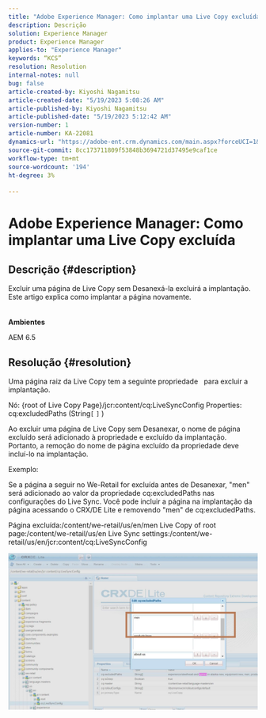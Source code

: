 ```yaml
---
title: "Adobe Experience Manager: Como implantar uma Live Copy excluída"
description: Descrição
solution: Experience Manager
product: Experience Manager
applies-to: "Experience Manager"
keywords: “KCS”
resolution: Resolution
internal-notes: null
bug: false
article-created-by: Kiyoshi Nagamitsu
article-created-date: "5/19/2023 5:08:26 AM"
article-published-by: Kiyoshi Nagamitsu
article-published-date: "5/19/2023 5:12:42 AM"
version-number: 1
article-number: KA-22081
dynamics-url: "https://adobe-ent.crm.dynamics.com/main.aspx?forceUCI=1&pagetype=entityrecord&etn=knowledgearticle&id=287f6e2a-03f6-ed11-8848-6045bd006295"
source-git-commit: 8cc173711809f53848b3694721d37495e9caf1ce
workflow-type: tm+mt
source-wordcount: '194'
ht-degree: 3%

---
```


# Adobe Experience Manager: Como implantar uma Live Copy excluída

## Descrição {#description}

Excluir uma página de Live Copy sem Desanexá-la excluirá a implantação.
<br>Este artigo explica como implantar a página novamente.<br><br><br>
<b>Ambientes</b>

AEM 6.5


## Resolução {#resolution}


Uma página raiz da Live Copy tem a seguinte propriedade &#x200B; &#x200B; para excluir a implantação.

Nó: {root of Live Copy Page}/jcr:content/cq:LiveSyncConfig Properties: cq:excludedPaths (String`[` `]` )

Ao excluir uma página de Live Copy sem Desanexar, o nome de página excluído será adicionado à propriedade e excluído da implantação.
Portanto, a remoção do nome de página excluído da propriedade deve incluí-lo na implantação.

Exemplo:

Se a página a seguir no We-Retail for excluída antes de Desanexar, &quot;men&quot; será adicionado ao valor da propriedade cq:excludedPaths nas configurações do Live Sync.
Você pode incluir a página na implantação da página acessando o CRX/DE Lite e removendo &quot;men&quot; de cq:excludedPaths.

Página excluída:/content/we-retail/us/en/men Live Copy of root page:/content/we-retail/us/en Live Sync settings:/content/we-retail/us/en/jcr:content/cq:LiveSyncConfig

![](assets/a7eb936c-03f6-ed11-8848-6045bd006295.png)

